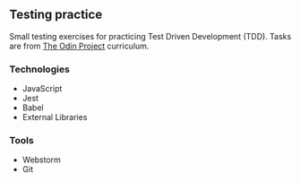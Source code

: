 ## Testing practice

Small testing exercises for practicing Test Driven Development (TDD). Tasks are from [The Odin Project](https://www.theodinproject.com/lessons/node-path-javascript-testing-practice) curriculum.

### Technologies

- JavaScript
- Jest
- Babel
- External Libraries

### Tools

- Webstorm
- Git 